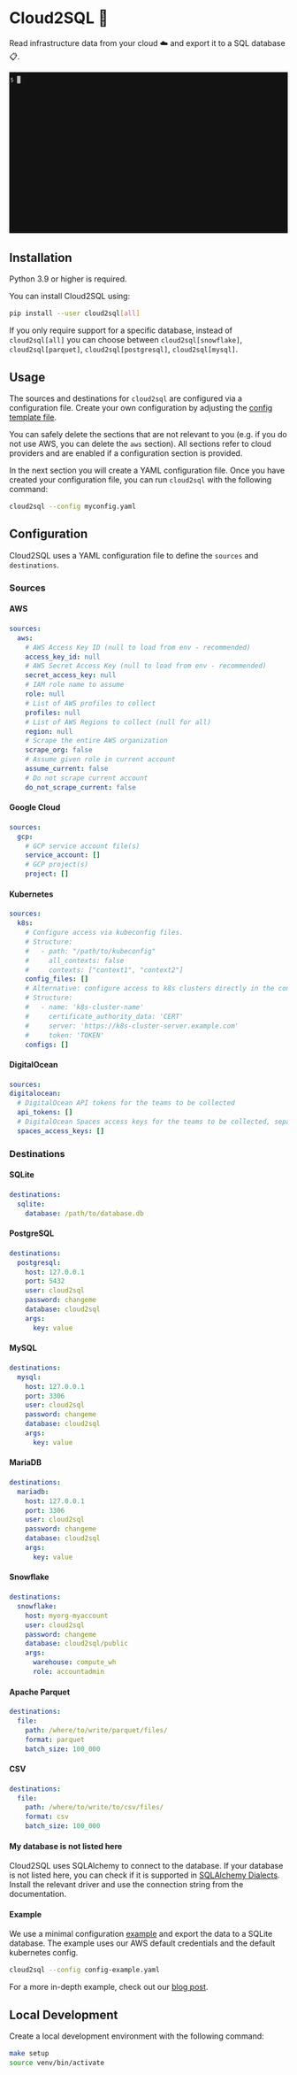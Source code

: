 # Cloud2SQL 🤩
Read infrastructure data from your cloud ☁️ and export it to a SQL database 📋.

![Cloud2SQL](misc/cloud2sql.gif)

## Installation

Python 3.9 or higher is required.

You can install Cloud2SQL using:

```bash
pip install --user cloud2sql[all]
```

If you only require support for a specific database, instead of `cloud2sql[all]` you can choose between `cloud2sql[snowflake]`, `cloud2sql[parquet]`, `cloud2sql[postgresql]`, `cloud2sql[mysql]`.

## Usage

The sources and destinations for `cloud2sql` are configured via a configuration file. Create your own configuration by adjusting the [config template file](./config-template.yaml).

You can safely delete the sections that are not relevant to you (e.g. if you do not use AWS, you can delete the `aws` section).
All sections refer to cloud providers and are enabled if a configuration section is provided.

In the next section you will create a YAML configuration file. Once you have created your configuration file, you can run `cloud2sql` with the following command:

```bash
cloud2sql --config myconfig.yaml
```

## Configuration

Cloud2SQL uses a YAML configuration file to define the `sources` and `destinations`.

### Sources

#### AWS

```yaml
sources:
  aws:
    # AWS Access Key ID (null to load from env - recommended)
    access_key_id: null
    # AWS Secret Access Key (null to load from env - recommended)
    secret_access_key: null
    # IAM role name to assume
    role: null
    # List of AWS profiles to collect
    profiles: null
    # List of AWS Regions to collect (null for all)
    region: null
    # Scrape the entire AWS organization
    scrape_org: false
    # Assume given role in current account
    assume_current: false
    # Do not scrape current account
    do_not_scrape_current: false
```

#### Google Cloud
    
```yaml
sources:
  gcp:
    # GCP service account file(s)
    service_account: []
    # GCP project(s)
    project: []
```

#### Kubernetes

```yaml
sources:
  k8s:
    # Configure access via kubeconfig files.
    # Structure:
    #   - path: "/path/to/kubeconfig"
    #     all_contexts: false
    #     contexts: ["context1", "context2"]
    config_files: []
    # Alternative: configure access to k8s clusters directly in the config.
    # Structure:
    #   - name: 'k8s-cluster-name'
    #     certificate_authority_data: 'CERT'
    #     server: 'https://k8s-cluster-server.example.com'
    #     token: 'TOKEN'
    configs: []
```

#### DigitalOcean

```yaml
sources:
digitalocean:
  # DigitalOcean API tokens for the teams to be collected
  api_tokens: []
  # DigitalOcean Spaces access keys for the teams to be collected, separated by colons
  spaces_access_keys: []
```

### Destinations

#### SQLite

```yaml
destinations:
  sqlite:
    database: /path/to/database.db
```

#### PostgreSQL

```yaml
destinations:
  postgresql:
    host: 127.0.0.1
    port: 5432
    user: cloud2sql
    password: changeme
    database: cloud2sql
    args:
      key: value
```

#### MySQL

```yaml
destinations:
  mysql:
    host: 127.0.0.1
    port: 3306
    user: cloud2sql
    password: changeme
    database: cloud2sql
    args:
      key: value
```

#### MariaDB

```yaml
destinations:
  mariadb:
    host: 127.0.0.1
    port: 3306
    user: cloud2sql
    password: changeme
    database: cloud2sql
    args:
      key: value
```

#### Snowflake

```yaml
destinations:
  snowflake:
    host: myorg-myaccount
    user: cloud2sql
    password: changeme
    database: cloud2sql/public
    args:
      warehouse: compute_wh
      role: accountadmin
```

#### Apache Parquet

```yaml
destinations:
  file:
    path: /where/to/write/parquet/files/
    format: parquet
    batch_size: 100_000
```

#### CSV

```yaml
destinations:
  file:
    path: /where/to/write/to/csv/files/
    format: csv
    batch_size: 100_000
```


#### My database is not listed here

Cloud2SQL uses SQLAlchemy to connect to the database. If your database is not listed here, you can check if it is supported in [SQLAlchemy Dialects](https://docs.sqlalchemy.org/en/20/dialects/index.html).
Install the relevant driver and use the connection string from the documentation.

#### Example

We use a minimal configuration [example](./config-example.yaml) and export the data to a SQLite database.
The example uses our AWS default credentials and the default kubernetes config.

```bash
cloud2sql --config config-example.yaml
```

For a more in-depth example, check out our [blog post](https://resoto.com/blog/2022/12/21/installing-cloud2sql).

## Local Development

Create a local development environment with the following command:

```bash
make setup
source venv/bin/activate
```
